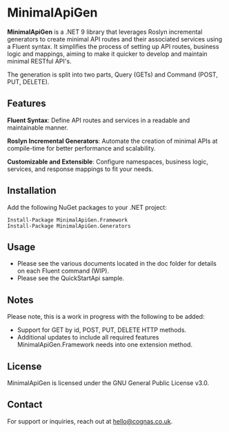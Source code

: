 # MinimalApiGen

**MinimalApiGen** is a .NET 9 library that leverages Roslyn incremental generators to create minimal API routes and their associated services using a Fluent syntax.
It simplifies the process of setting up API routes, business logic and mappings, aiming to make it quicker to develop and maintain minimal RESTful API's.

The generation is split into two parts, Query (GETs) and Command (POST, PUT, DELETE).

## Features

**Fluent Syntax**: Define API routes and services in a readable and maintainable manner.

**Roslyn Incremental Generators**: Automate the creation of minimal APIs at compile-time for better performance and scalability.

**Customizable and Extensible**: Configure namespaces, business logic, services, and response mappings to fit your needs.

## Installation

Add the following NuGet packages to your .NET project:

```
Install-Package MinimalApiGen.Framework
Install-Package MinimalApiGen.Generators
```
## Usage

- Please see the various documents located in the doc folder for details on each Fluent command (WIP).
- Please see the QuickStartApi sample.

## Notes

Please note, this is a work in progress with the following to be added:

- Support for GET by id, POST, PUT, DELETE HTTP methods.
- Additional updates to include all required features MinimalApiGen.Framework needs into one extension method.

## License

MinimalApiGen is licensed under the GNU General Public License v3.0.

## Contact

For support or inquiries, reach out at hello@cognas.co.uk.